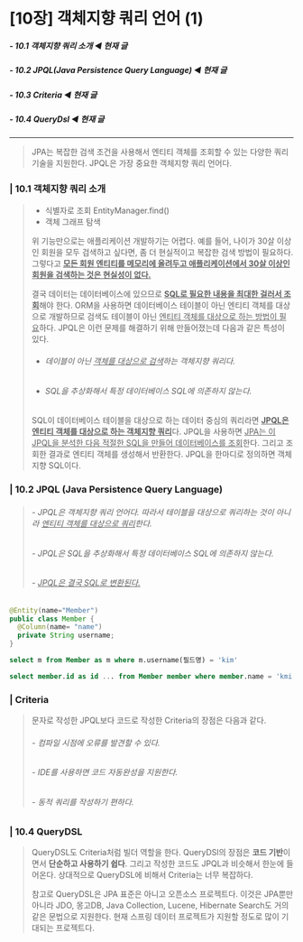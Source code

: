# [10장] 객체지향 쿼리 언어 (1)

##### - 10.1 객체지향 쿼리 소개 ◀︎ **현재 글**

##### - 10.2 JPQL(Java Persistence Query Language) ◀︎ **현재 글**

##### - 10.3 Criteria ◀︎ **현재 글**

##### - 10.4 QueryDsl ◀︎ **현재 글**

___

> JPA는 복잡한 검색 조건을 사용해서 엔티티 객체를 조회할 수 있는 다양한 쿼리 기술을 지원한다. JPQL은 가장 중요한 객체지향 쿼리 언어다. 

### | 10.1 객체지향 쿼리 소개 

> - 식별자로 조회 EntityManager.find()
> - 객체 그래프 탐색 
>
> 위 기능만으로는 애플리케이션 개발하기는 어렵다. 예를 들어, 나이가 30살 이상인 회원을 모두 검색하고 싶다면, 좀 더 현실적이고 복잡한 검색 방법이 필요하다. 그렇다고 <u>**모든 회원 엔티티를 메모리에 올려두고 애플리케이션에서 30살 이상인 회원을 검색하는 것은 현실성이 없다.**</u>
>
> 결국 데이터는 데이터베이스에 있으므로 <u>**SQL로 필요한 내용을 최대한 걸러서 조회**</u>해야 한다. ORM을 사용하면 데이터베이스 테이블이 아닌 엔티티 객체를 대상으로 개발하므로 검색도 테이블이 아닌 <u>엔티티 객체를 대상으로 하는 방법이 필요</u>하다. JPQL은 이런 문제를 해결하기 위해 만들어졌는데 다음과 같은 특성이 있다.
>
> - ###### 데이블이 아닌 <u>객체를 대상으로 검색</u>하는 객체지향 쿼리다.
>
> - ###### SQL을 추상화해서 특정 데이터베이스 SQL에 의존하지 않는다.
>
> SQL이 데이터베이스 테이블을 대상으로 하는 데이터 중심의 쿼리라면 <u>**JPQL은 엔티티 객체를 대상으로 하는 객체지향 쿼리**</u>다. JPQL을 사용하면 <u>JPA는 이 JPQL을 분석한 다음 적절한 SQL을 만들어 데이터베이스를 조회</u>한다. 그리고 조회한 결과로 엔티티 객체를 생성해서 반환한다. JPQL을 한마디로 정의하면 객체지향 SQL이다. 

### | 10.2 JPQL (Java Persistence Query Language)

> ###### - JPQL은 객체지향 쿼리 언어다. 따라서 테이블을 대상으로 쿼리하는 것이 아니라 <u>엔티티 객체를 대상으로 쿼리</u>한다.
>
> ###### - JPQL은 SQL을 추상화해서 특정 데이터베이스 SQL에 의존하지 않는다. 
>
> ###### - <u>JPQL은 결국 SQL로 변환된다.</u>

```java
@Entity(name="Member")
public class Member {
  @Column(name= "name")
  private String username;
}
```

```sql
select m from Member as m where m.username(필드명) = 'kim'

select member.id as id ... from Member member where member.name = 'kmi'

```

### | Criteria

> 문자로 작성한 JPQL보다 코드로 작성한 Criteria의 장점은 다음과 같다.
>
> ###### - 컴파일 시점에 오류를 발견할 수 있다.
>
> ###### - IDE를 사용하면 코드 자동완성을 지원한다.
>
> ###### - 동적 쿼리를 작성하기 편하다.

### | 10.4 QueryDSL 

> QueryDSL도 Criteria처럼 빌더 역할을 한다. QueryDSl의 장점은 **코드 기반**이면서 **단순하고 사용하기 쉽다**. 그리고 작성한 코드도 JPQL과 비슷해서 한눈에 들어온다. 상대적으로 QueryDSL에 비해서 Criteria는 너무 복잡하다. 
>
> 참고로 QueryDSL은 JPA 표준은 아니고 오픈소스 프로젝트다. 이것은 JPA뿐만 아니라 JDO, 몽고DB, Java Collection, Lucene, Hibernate Search도 거의 같은 문법으로 지원한다. 현재 스프링 데이터 프로젝트가 지원할 정도로 많이 기대되는 프로젝트다. 
